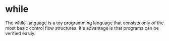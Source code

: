 # while
The while-language is a toy programming language that consists only of the most basic control flow structures. It's advantage is that programs can be verified easily.
